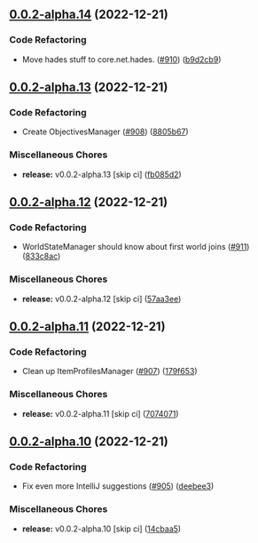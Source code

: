 ## [0.0.2-alpha.14](https://github.com/Wynntils/Artemis/compare/v0.0.2-alpha.13...v0.0.2-alpha.14) (2022-12-21)


### Code Refactoring

* Move hades stuff to core.net.hades. ([#910](https://github.com/Wynntils/Artemis/issues/910)) ([b9d2cb9](https://github.com/Wynntils/Artemis/commit/b9d2cb93c484789a1eebbb88f837f311d5644811))

## [0.0.2-alpha.13](https://github.com/Wynntils/Artemis/compare/v0.0.2-alpha.12...v0.0.2-alpha.13) (2022-12-21)


### Code Refactoring

* Create ObjectivesManager ([#908](https://github.com/Wynntils/Artemis/issues/908)) ([8805b67](https://github.com/Wynntils/Artemis/commit/8805b6743d892a7cf5401b0ffd715a3a6f1afbb6))


### Miscellaneous Chores

* **release:** v0.0.2-alpha.13 [skip ci] ([fb085d2](https://github.com/Wynntils/Artemis/commit/fb085d2a0f7a1cbffd4e6930451579c69b708a8a))

## [0.0.2-alpha.12](https://github.com/Wynntils/Artemis/compare/v0.0.2-alpha.11...v0.0.2-alpha.12) (2022-12-21)


### Code Refactoring

* WorldStateManager should know about first world joins ([#911](https://github.com/Wynntils/Artemis/issues/911)) ([833c8ac](https://github.com/Wynntils/Artemis/commit/833c8aceeffdeab56e26e99a0a0f86e6fac6f2b0))


### Miscellaneous Chores

* **release:** v0.0.2-alpha.12 [skip ci] ([57aa3ee](https://github.com/Wynntils/Artemis/commit/57aa3ee9ea098746c131c3a826f1e5a30783f122))

## [0.0.2-alpha.11](https://github.com/Wynntils/Artemis/compare/v0.0.2-alpha.10...v0.0.2-alpha.11) (2022-12-21)


### Code Refactoring

* Clean up ItemProfilesManager ([#907](https://github.com/Wynntils/Artemis/issues/907)) ([179f653](https://github.com/Wynntils/Artemis/commit/179f65332b49e2d61078b302993cb8cdcc7fc5de))


### Miscellaneous Chores

* **release:** v0.0.2-alpha.11 [skip ci] ([7074071](https://github.com/Wynntils/Artemis/commit/7074071e1f417a10324c314e6cd88706cdfba71d))

## [0.0.2-alpha.10](https://github.com/Wynntils/Artemis/compare/v0.0.2-alpha.9...v0.0.2-alpha.10) (2022-12-21)


### Code Refactoring

* Fix even more IntelliJ suggestions ([#905](https://github.com/Wynntils/Artemis/issues/905)) ([deebee3](https://github.com/Wynntils/Artemis/commit/deebee3f16f59c0fc7f6ea2ef1fdfeee409d9bc0))


### Miscellaneous Chores

* **release:** v0.0.2-alpha.10 [skip ci] ([14cbaa5](https://github.com/Wynntils/Artemis/commit/14cbaa51a03e725c53b4abbe13b65c6ec5f368e7))

